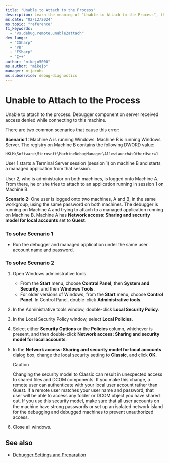 ```yaml
---
title: "Unable to Attach to the Process"
description: Learn the meaning of "Unable to Attach to the Process", the two scenarios that cause it, and the solutions. 
ms.date: "02/12/2024"
ms.topic: "reference"
f1_keywords:
  - "vs.debug.remote.unable2attach"
dev_langs:
  - "CSharp"
  - "VB"
  - "FSharp"
  - "C++"
author: "mikejo5000"
ms.author: "mikejo"
manager: mijacobs
ms.subservice: debug-diagnostics
---
```

# Unable to Attach to the Process

Unable to attach to the process. Debugger component on server received access denied while connecting to this machine.

 There are two common scenarios that cause this error:

 **Scenario 1:** Machine A is running Windows. Machine B is running Windows Server. The registry on Machine B contains the following DWORD value:

 `HKLM\Software\Microsoft\MachineDebugManager\AllowLaunchAsOtherUser=1`

 User 1 starts a Terminal Server session (session 1) on machine B and starts a managed application from that session.

 User 2, who is administrator on both machines, is logged onto Machine A. From there, he or she tries to attach to an application running in session 1 on Machine B.

 **Scenario 2:** One user is logged onto two machines, A and B, in the same workgroup, using the same password on both machines. The debugger is running on Machine A and trying to attach to a managed application running on Machine B. Machine A has **Network access: Sharing and security model for local accounts** set to **Guest**.

### To solve Scenario 1

- Run the debugger and managed application under the same user account name and password.

### To solve Scenario 2

1. Open Windows administrative tools.

   - From the **Start** menu, choose **Control Panel**, then **System and Security**, and then **Windows Tools**.
   - For older versions of Windows, from the **Start** menu, choose **Control Panel**. In Control Panel, double-click **Administrative tools**.

1. In the Administrative tools window, double-click **Local Security Policy**.

1. In the Local Security Policy window, select **Local Policies**.

1. Select either **Security Options** or the **Policies** column, whichever is present, and then double-click **Network access: Sharing and security model for local accounts**.

1. In the **Network access: Sharing and security model for local accounts** dialog box, change the local security setting to **Classic**, and click **OK**.

    > [!CAUTION]
    > Changing the security model to Classic can result in unexpected access to shared files and DCOM components. If you make this change, a remote user can authenticate with your local user account rather than Guest. If a remote user matches your user name and password, that user will be able to access any folder or DCOM object you have shared out. If you use this security model, make sure that all user accounts on the machine have strong passwords or set up an isolated network island for the debugging and debugged machines to prevent unauthorized access.

1. Close all windows.

## See also

- [Debugger Settings and Preparation](../debugger/debugger-settings-and-preparation.md)